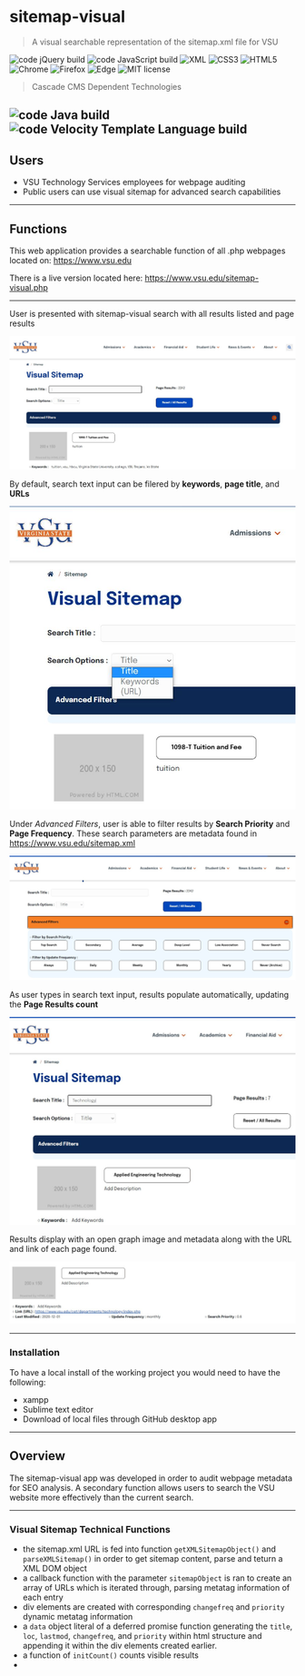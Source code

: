 # sitemap-visual
> A visual searchable representation of the sitemap.xml file for VSU

![code jQuery build](https://img.shields.io/badge/build-jQuery-brightgreen)
![code JavaScript build](https://img.shields.io/badge/build-JavaScript-brightgreen)
![XML](https://img.shields.io/badge/build-XML-yellowgreen)
![CSS3](https://img.shields.io/badge/build-CSS3-yellowgreen)
![HTML5](https://img.shields.io/badge/build-HTML5-yellowgreen)
![Chrome](https://img.shields.io/badge/Chrome-compatable-green)
![Firefox](https://img.shields.io/badge/Firefox-compatable-green)
![Edge](https://img.shields.io/badge/Edge-compatable-green)
![MIT license](https://img.shields.io/badge/license-mit-blue)

> Cascade CMS Dependent Technologies

![code Java build](https://img.shields.io/badge/build-Java-brightgreen)
![code Velocity Template Language build](https://img.shields.io/badge/build-Velocity%20Template%20Language-brightgreen)
---

## Users
- VSU Technology Services employees for webpage auditing
- Public users can use visual sitemap for advanced search capabilities
---

## Functions
This web application provides a searchable function of all .php webpages located on: https://www.vsu.edu

There is a live version located here: https://www.vsu.edu/sitemap-visual.php 

---

User is presented with sitemap-visual search with all results listed and page results

![start](screenshots/sitemap-visual-start.JPG)

By default, search text input can be filered by **keywords**, **page title**, and **URLs**

![options](screenshots/sitemap-visual-search-options.JPG)

Under *Advanced Filters*, user is able to filter results by **Search Priority** and **Page Frequency**.  These search parameters are metadata found in https://www.vsu.edu/sitemap.xml

![advanced](screenshots/sitemap-visual-advanced-filters.JPG)

As user types in search text input, results populate automatically, updating the **Page Results count**

![results-list](screenshots/sitemap-visual-search.JPG)

Results display with an open graph image and metadata along with the URL and link of each page found.

![result](screenshots/sitemap-visual-result.JPG)

---

### Installation

To have a local install of the working project you would need to have the following:

- xampp
- Sublime text editor
- Download of local files through GitHub desktop app

---

## Overview

The sitemap-visual app was developed in order to audit webpage metadata for SEO analysis.  A secondary function allows users to search the VSU website more effectively than the current search.

---

### Visual Sitemap Technical Functions
- the sitemap.xml URL is fed into function `getXMLSitemapObject()` and `parseXMLSitemap()` in order to get sitemap content, parse and teturn a XML DOM object
- a callback function with the parameter `sitemapObject` is ran to create an array of URLs which is iterated through, parsing metatag information of each entry
- div elements are created with corresponding `changefreq` and `priority` dynamic metatag information
- a `data` object literal of a deferred promise function generating the `title`, `loc`, `lastmod`, `changefreq`, and `priority` within html structure and appending it within the div elements created earlier.
- a function of `initCount()` counts visible results
- 
